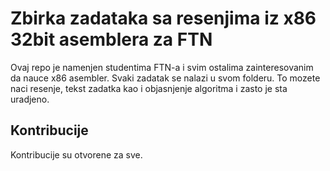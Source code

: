 # Zbirka zadataka sa resenjima iz x86 32bit asemblera za FTN

Ovaj repo je namenjen studentima FTN-a i svim ostalima zainteresovanim da nauce x86 asembler.
Svaki zadatak se nalazi u svom folderu. To mozete naci resenje, tekst zadatka kao i objasnjenje algoritma i zasto je sta uradjeno.

## Kontribucije

Kontribucije su otvorene za sve.
